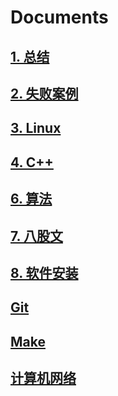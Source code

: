 # Documents

## [1. 总结](https://github.com/niu0217/Documents/tree/main/Summarize)

## [2. 失败案例](https://github.com/niu0217/Documents/tree/main/Library)

## [3. Linux](https://github.com/niu0217/Documents/blob/main/Linux/Readme.md)

## [4. C++](https://github.com/niu0217/Documents/blob/main/C%2B%2B/Readme.md)

## [6. 算法](https://github.com/niu0217/Documents/blob/main/Algorithm/Readme.md)

## [7. 八股文](https://github.com/niu0217/Documents/blob/main/EightPartEssay/Readme.md)

## [8. 软件安装](https://github.com/niu0217/Documents/blob/main/SoftwareInstall/Readme.md)

## [Git]([Readme.md](https://github.com/niu0217/Documents/blob/main/Git/Readme.md))

## [Make]([Readme.md](https://github.com/niu0217/Documents/blob/main/Make/Readme.md))

## [计算机网络]([Readme.md](https://github.com/niu0217/Documents/blob/main/ComputerNetwork/Readme.md))

